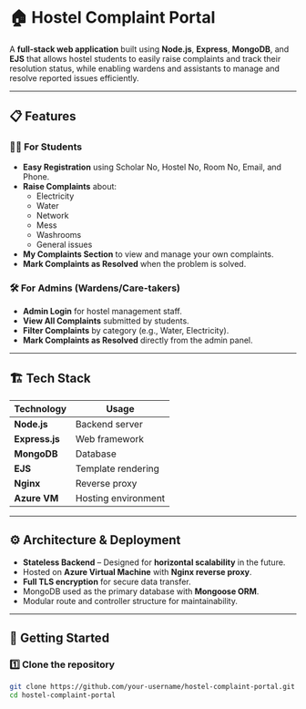 # 🏠 Hostel Complaint Portal

A **full-stack web application** built using **Node.js**, **Express**, **MongoDB**, and **EJS** that allows hostel students to easily raise complaints and track their resolution status, while enabling wardens and assistants to manage and resolve reported issues efficiently.

---

## 📋 Features

### 🧑‍🎓 For Students
- **Easy Registration** using Scholar No, Hostel No, Room No, Email, and Phone.
- **Raise Complaints** about:
  - Electricity
  - Water
  - Network
  - Mess
  - Washrooms
  - General issues
- **My Complaints Section** to view and manage your own complaints.
- **Mark Complaints as Resolved** when the problem is solved.

### 🛠️ For Admins (Wardens/Care-takers)
- **Admin Login** for hostel management staff.
- **View All Complaints** submitted by students.
- **Filter Complaints** by category (e.g., Water, Electricity).
- **Mark Complaints as Resolved** directly from the admin panel.

---

## 🏗️ Tech Stack

| Technology | Usage |
|------------|-------|
| **Node.js** | Backend server |
| **Express.js** | Web framework |
| **MongoDB** | Database |
| **EJS** | Template rendering |
| **Nginx** | Reverse proxy |
| **Azure VM** | Hosting environment |

---

## ⚙️ Architecture & Deployment

- **Stateless Backend** – Designed for **horizontal scalability** in the future.
- Hosted on **Azure Virtual Machine** with **Nginx reverse proxy**.
- **Full TLS encryption** for secure data transfer.
- MongoDB used as the primary database with **Mongoose ORM**.
- Modular route and controller structure for maintainability.

---

## 🚀 Getting Started

### 1️⃣ Clone the repository
```bash
git clone https://github.com/your-username/hostel-complaint-portal.git
cd hostel-complaint-portal
